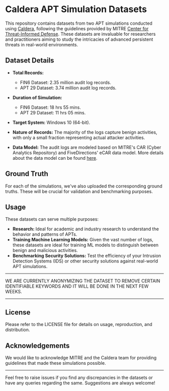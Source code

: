 # Caldera APT Simulation Datasets

This repository contains datasets from two APT simulations conducted using [Caldera](https://caldera.mitre.org/), following the guidelines provided by MITRE [Center for Threat-Informed Defense](https://github.com/center-for-threat-informed-defense/adversary_emulation_library). These datasets are invaluable for researchers and practitioners aiming to study the intricacies of advanced persistent threats in real-world environments.

## Dataset Details

- **Total Records:** 
  - FIN6 Dataset: 2.35 million audit log records.
  - APT 29 Dataset: 3.74 million audit log records.

- **Duration of Simulation:**
  - FIN6 Dataset: 18 hrs 55 mins.
  - APT 29 Dataset: 11 hrs 05 mins.

- **Target System:** Windows 10 (64-bit).

- **Nature of Records:** The majority of the logs capture benign activities, with only a small fraction representing actual attacker activities.

- **Data Model:** The audit logs are modeled based on MITRE's CAR (Cyber Analytics Repository) and FiveDirections' eCAR data model. More details about the data model can be found [here](https://github.com/FiveDirections/OpTC-data/blob/master/ecar.md).

## Ground Truth

For each of the simulations, we've also uploaded the corresponding ground truths. These will be crucial for validation and benchmarking purposes.

## Usage

These datasets can serve multiple purposes:
- **Research:** Ideal for academic and industry research to understand the behavior and patterns of APTs.
- **Training Machine Learning Models:** Given the vast number of logs, these datasets are ideal for training ML models to distinguish between benign and malicious activities.
- **Benchmarking Security Solutions:** Test the efficiency of your Intrusion Detection Systems (IDS) or other security solutions against real-world APT simulations.

--------------------------------------------------------------------------

WE ARE CURRENTLY ANONYMIZING THE DATASET TO REMOVE CERTAIN IDENTIFIABLE KEYWORDS AND IT WILL BE DONE IN THE NEXT FEW WEEKS.

--------------------------------------------------------------------------

## License

Please refer to the LICENSE file for details on usage, reproduction, and distribution.

## Acknowledgements

We would like to acknowledge MITRE and the Caldera team for providing guidelines that made these simulations possible.

---

Feel free to raise issues if you find any discrepancies in the datasets or have any queries regarding the same. Suggestions are always welcome!
